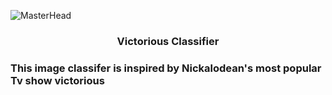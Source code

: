 ![MasterHead]([[https://static.pingcap.com/files/2022/12/05072707/chatGPT-GitHub-banner.jpg](https://www.google.com/url?sa=i&url=https%3A%2F%2Fen.wikipedia.org%2Fwiki%2FList_of_Victorious_characters&psig=AOvVaw1bM_IeabzIIp7_5MTNV416&ust=1727338041905000&source=images&cd=vfe&opi=89978449&ved=0CBQQjRxqFwoTCIjSx_zS3YgDFQAAAAAdAAAAABAJ)](https://upload.wikimedia.org/wikipedia/en/f/fe/Victorious_Season_1_Cast_Promo_Image.jpg))
<h3 align="center">Victorious Classifier</h3>

<h3 align="left">This image classifer is inspired by Nickalodean's most popular Tv show victorious</h3>

<p align="left">
</p>
